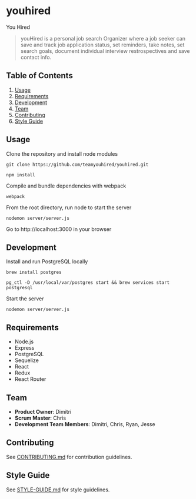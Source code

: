 # youhired

You Hired

> youHired is a personal job search Organizer where a job seeker can save and track job application status, set reminders, take notes, set search goals, document individual interview restrospectives and save contact info.


## Table of Contents

1. [Usage](#Usage)
1. [Requirements](#requirements)
1. [Development](#development)
1. [Team](#team)
1. [Contributing](#contributing)
1. [Style Guide](#style-guide)

## Usage

Clone the repository and install node modules
```
git clone https://github.com/teamyouhired/youhired.git

npm install
```

Compile and bundle dependencies with webpack
```
webpack
```

From the root directory, run node to start the server

```
nodemon server/server.js
```

Go to http://localhost:3000 in your browser


## Development

Install and run PostgreSQL locally
```
brew install postgres

pg_ctl -D /usr/local/var/postgres start && brew services start postgresql
```

Start the server

```
nodemon server/server.js
```

## Requirements

- Node.js
- Express
- PostgreSQL
- Sequelize
- React
- Redux
- React Router

## Team

  - __Product Owner__: Dimitri
  - __Scrum Master__: Chris
  - __Development Team Members__: Dimitri, Chris, Ryan, Jesse 

## Contributing

See [CONTRIBUTING.md](CONTRIBUTING.md) for contribution guidelines.

## Style Guide
See [STYLE-GUIDE.md](STYLE-GUIDE.md) for style guidelines.
